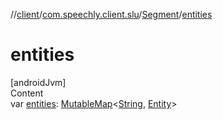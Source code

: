 //[client](../../index.md)/[com.speechly.client.slu](../index.md)/[Segment](index.md)/[entities](entities.md)



# entities  
[androidJvm]  
Content  
var [entities](entities.md): [MutableMap](https://kotlinlang.org/api/latest/jvm/stdlib/kotlin.collections/-mutable-map/index.html)<[String](https://kotlinlang.org/api/latest/jvm/stdlib/kotlin/-string/index.html), [Entity](../-entity/index.md)>  



